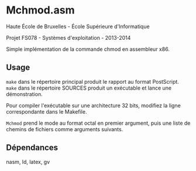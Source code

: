 Mchmod.asm
==========

Haute École de Bruxelles - École Supérieure d'Informatique

Projet FS078 - Systèmes d'exploitation - 2013-2014

Simple implémentation de la commande chmod en assembleur x86.

Usage
-----
`make` dans le répertoire principal produit le rapport au format PostScript.
`make` dans le répertoire SOURCES produit un exécutable et lance une
démonstration.

Pour compiler l'exécutable sur une architecture 32 bits, modifiez la ligne
correspondante dans le Makefile.

`Mchmod` prend le mode au format octal en premier argument, puis une liste de
chemins de fichiers comme arguments suivants.

Dépendances
-----------
nasm, ld, latex, gv
